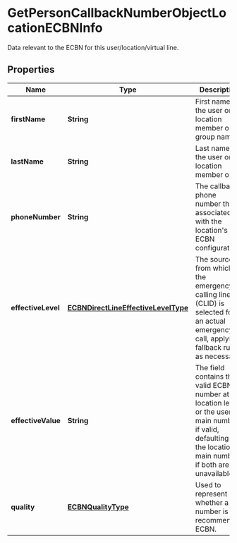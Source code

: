 

# GetPersonCallbackNumberObjectLocationECBNInfo

Data relevant to the ECBN for this user/location/virtual line.

## Properties

| Name | Type | Description | Notes |
|------------ | ------------- | ------------- | -------------|
|**firstName** | **String** | First name of the user or location member or group name. |  |
|**lastName** | **String** | Last name of the user or location member or &#x60;.&#x60;. |  |
|**phoneNumber** | **String** | The callback phone number that is associated with the location&#39;s ECBN configuration. |  [optional] |
|**effectiveLevel** | [**ECBNDirectLineEffectiveLevelType**](ECBNDirectLineEffectiveLevelType.md) | The source from which the emergency calling line ID (CLID) is selected for an actual emergency call, applying fallback rules as necessary. |  [optional] |
|**effectiveValue** | **String** | The field contains the valid ECBN number at the location level, or the user&#39;s main number if valid, defaulting to the location&#39;s main number if both are unavailable. |  [optional] |
|**quality** | [**ECBNQualityType**](ECBNQualityType.md) | Used to represent whether a number is a recommended ECBN. |  [optional] |



